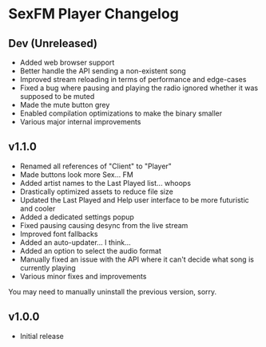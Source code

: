 # SexFM Player Changelog

## Dev (Unreleased)
- Added web browser support
- Better handle the API sending a non-existent song
- Improved stream reloading in terms of performance and edge-cases
- Fixed a bug where pausing and playing the radio ignored whether it was supposed to be muted
- Made the mute button grey
- Enabled compilation optimizations to make the binary smaller
- Various major internal improvements

## v1.1.0
- Renamed all references of "Client" to "Player"
- Made buttons look more Sex... FM
- Added artist names to the Last Played list... whoops
- Drastically optimized assets to reduce file size
- Updated the Last Played and Help user interface to be more futuristic and cooler
- Added a dedicated settings popup
- Fixed pausing causing desync from the live stream
- Improved font fallbacks
- Added an auto-updater... I think...
- Added an option to select the audio format
- Manually fixed an issue with the API where it can't decide what song is currently playing
- Various minor fixes and improvements

You may need to manually uninstall the previous version, sorry.

## v1.0.0
- Initial release
